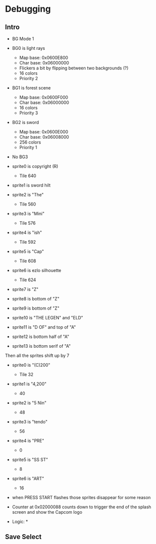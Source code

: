 # Debugging

## Intro
* BG Mode 1
* BG0 is light rays
  * Map base:  0x0600E800
  * Char base: 0x06000000
  * Flickers a bit by flipping between two backgrounds (?)
  * 16 colors
  * Priority 2
* BG1 is forest scene
  * Map base:  0x0600F000
  * Char base: 0x06000000
  * 16 colors
  * Priority 3
* BG2 is sword
  * Map base:  0x0600E000
  * Char base: 0x06008000
  * 256 colors
  * Priority 1
* No BG3

* sprite0 is copyright (R)
  * Tile 640
* sprite1 is sword hilt
* sprite2 is "The"
  * Tile 560
* sprite3 is "Mini"
  * Tile 576
* sprite4 is "ish"
  * Tile 592
* sprite5 is "Cap"
  * Tile 608
* sprite6 is ezlo silhouette
  * Tile 624
* sprite7 is "Z"
* sprite8 is bottom of "Z"
* sprite9 is bottom of "Z"
* sprite10 is "THE LEGEN" and "ELD"
* sprite11 is "D OF" and top of "A"
* sprite12 is bottom half of "A"
* sprite13 is bottom serif of "A"

Then all the sprites shift up by 7
* sprite0 is "(C)200"
  * Tile 32
* sprite1 is "4,200"
  * 40
* sprite2 is "5 Nin"
  * 48
* sprite3 is "tendo"
  * 56
* sprite4 is "PRE"
  * 0
* sprite5 is "SS ST"
  * 8
* sprite6 is "ART"
  * 16

* when PRESS START flashes those sprites disappear for some reason
* Counter at 0x02000088 counts down to trigger the end of the splash screen and show the Capcom logo

* Logic:
  *



## Save Select

